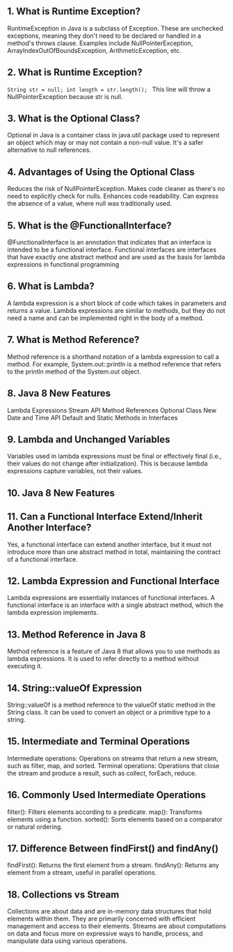 ## 1. What is Runtime Exception?
RuntimeException in Java is a subclass of Exception. These are unchecked exceptions, meaning they don't need to be declared or handled in a method's throws clause. Examples include NullPointerException, ArrayIndexOutOfBoundsException, ArithmeticException, etc.

## 2. What is Runtime Exception?
`String str = null;
int length = str.length(); `
This line will throw a NullPointerException because str is null.

## 3. What is the Optional Class?
Optional in Java is a container class in java.util package used to represent an object which may or may not contain a non-null value. It's a safer alternative to null references.

## 4. Advantages of Using the Optional Class
Reduces the risk of NullPointerException.
Makes code cleaner as there's no need to explicitly check for nulls.
Enhances code readability.
Can express the absence of a value, where null was traditionally used.

## 5. What is the @FunctionalInterface?
@FunctionalInterface is an annotation that indicates that an interface is intended to be a functional interface. Functional interfaces are interfaces that have exactly one abstract method and are used as the basis for lambda expressions in functional programming

## 6. What is Lambda?
A lambda expression is a short block of code which takes in parameters and returns a value. Lambda expressions are similar to methods, but they do not need a name and can be implemented right in the body of a method.

## 7. What is Method Reference?
Method reference is a shorthand notation of a lambda expression to call a method. For example, System.out::println is a method reference that refers to the println method of the System.out object.

## 8. Java 8 New Features
Lambda Expressions
Stream API
Method References
Optional Class
New Date and Time API
Default and Static Methods in Interfaces

## 9. Lambda and Unchanged Variables
Variables used in lambda expressions must be final or effectively final (i.e., their values do not change after initialization). This is because lambda expressions capture variables, not their values.

## 10. Java 8 New Features


## 11. Can a Functional Interface Extend/Inherit Another Interface?
Yes, a functional interface can extend another interface, but it must not introduce more than one abstract method in total, maintaining the contract of a functional interface.

## 12. Lambda Expression and Functional Interface
Lambda expressions are essentially instances of functional interfaces. A functional interface is an interface with a single abstract method, which the lambda expression implements.

## 13. Method Reference in Java 8
Method reference is a feature of Java 8 that allows you to use methods as lambda expressions. It is used to refer directly to a method without executing it.

## 14. String::valueOf Expression
String::valueOf is a method reference to the valueOf static method in the String class. It can be used to convert an object or a primitive type to a string.

## 15. Intermediate and Terminal Operations
Intermediate operations: Operations on streams that return a new stream, such as filter, map, and sorted.
Terminal operations: Operations that close the stream and produce a result, such as collect, forEach, reduce.

## 16. Commonly Used Intermediate Operations
filter(): Filters elements according to a predicate.
map(): Transforms elements using a function.
sorted(): Sorts elements based on a comparator or natural ordering.

## 17. Difference Between findFirst() and findAny()
findFirst(): Returns the first element from a stream.
findAny(): Returns any element from a stream, useful in parallel operations.

## 18. Collections vs Stream
Collections are about data and are in-memory data structures that hold elements within them. They are primarily concerned with efficient management and access to their elements.
Streams are about computations on data and focus more on expressive ways to handle, process, and manipulate data using various operations.








